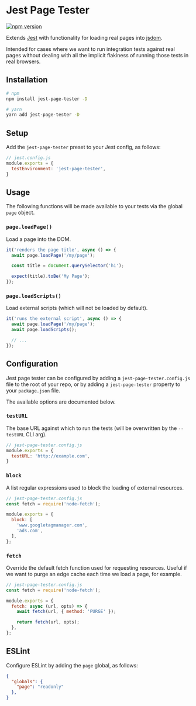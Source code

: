 # Jest Page Tester

[![npm version](https://badge.fury.io/js/jest-page-tester.svg)](https://badge.fury.io/js/jest-page-tester)

Extends [Jest](https://github.com/facebook/jest) with functionality for loading
real pages into [jsdom](https://github.com/jsdom/jsdom).

Intended for cases where we want to run integration tests against real pages
without dealing with all the implicit flakiness of running those tests in real
browsers.

## Installation

```sh
# npm
npm install jest-page-tester -D

# yarn
yarn add jest-page-tester -D
```

## Setup

Add the `jest-page-tester` preset to your Jest config, as follows:

```js
// jest.config.js
module.exports = {
  testEnvironment: 'jest-page-tester',
}
```

## Usage

The following functions will be made available to your tests via the global `page` object.

### `page.loadPage()`

Load a page into the DOM.

```js
it('renders the page title', async () => {
  await page.loadPage('/my/page');

  const title = document.querySelector('h1');

  expect(title).toBe('My Page');
});
```

### `page.loadScripts()`

Load external scripts (which will not be loaded by default).

```js
it('runs the external script', async () => {
  await page.loadPage('/my/page');
  await page.loadScripts();

  // ...
});
```

## Configuration

Jest page tester can be configured by adding a `jest-page-tester.config.js`
file to the root of your repo, or by adding a `jest-page-tester` property
to your `package.json` file.

The available options are documented below.

### `testURL`

The base URL against which to run the tests (will be overwritten by the `--testURL` CLI arg).

```js
// jest-page-tester.config.js
module.exports = {
  testURL: 'http://example.com',
}
```

### `block`

A list regular expressions used to block the loading of external resources.

```js
// jest-page-tester.config.js
const fetch = require('node-fetch');

module.exports = {
  block: [
    'www.googletagmanager.com',
    'ads.com',
  ],
};
```

### `fetch`

Override the default fetch function used for requesting resources. Useful if
we want to purge an edge cache each time we load a page, for example.

```js
// jest-page-tester.config.js
const fetch = require('node-fetch');

module.exports = {
  fetch: async (url, opts) => {
    await fetch(url, { method: 'PURGE' });

    return fetch(url, opts);
  },
};
```

## ESLint

Configure ESLint by adding the `page` global, as follows:

```json
{
  "globals": {
    "page": "readonly"
  },
}
```
